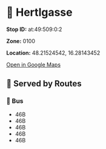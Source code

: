 # 🚉 Hertlgasse


**Stop ID:** at:49:509:0:2

**Zone:** 0100

**Location:** 48.21524542, 16.28143452

[Open in Google Maps](https://www.google.com/maps?q=48.21524542,16.28143452)

## 🚆 Served by Routes

### 🚌 Bus
- 46B
- 46B
- 46B
- 46B
- 46B